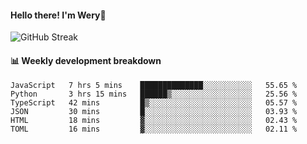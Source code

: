 #### Hello there! I'm Wery👋


![GitHub Streak](https://github-readme-streak-stats.herokuapp.com/?user=weryzebra-yue&theme=swift&hide_border=false&include_all_commits=true)



#### 📊 Weekly development breakdown
<!--START_SECTION:waka-->

```text
JavaScript   7 hrs 5 mins    ██████████████░░░░░░░░░░░   55.65 %
Python       3 hrs 15 mins   ██████▒░░░░░░░░░░░░░░░░░░   25.56 %
TypeScript   42 mins         █▒░░░░░░░░░░░░░░░░░░░░░░░   05.57 %
JSON         30 mins         █░░░░░░░░░░░░░░░░░░░░░░░░   03.93 %
HTML         18 mins         ▓░░░░░░░░░░░░░░░░░░░░░░░░   02.43 %
TOML         16 mins         ▓░░░░░░░░░░░░░░░░░░░░░░░░   02.11 %
```

<!--END_SECTION:waka-->
